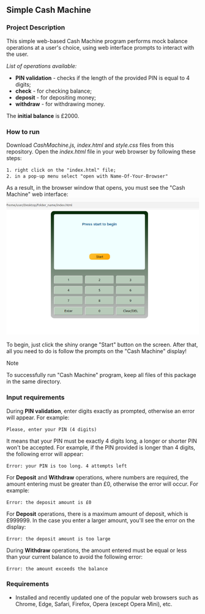 ## Simple Cash Machine

### Project Description

This simple web-based Cash Machine program performs mock balance operations at a user's choice, using web interface prompts to interact with the user.

 *List of operations available:*
 * **PIN validation** - checks if the length of the provided PIN is equal to 4 digits; 
 * **check** - for checking balance;
 * **deposit** - for depositing money;
 * **withdraw** - for withdrawing money.

 The **initial balance** is £2000.

### How to run
Download *CashMachine.js, index.html* and *style.css* files from this repository.
Open the *index.html* file in your web browser by following these steps:
```
1. right click on the "index.html" file;
2. in a pop-up menu select "open with Name-Of-Your-Browser"
```
As a result, in the browser window that opens, you must see the "Cash Machine" web interface:
![Screenshot of the "Cash Machine" web interface](cash_machine_interface_screenshot.png)

To begin, just click the shiny orange "Start" button on the screen.
After that, all you need to do is follow the prompts on the "Cash Machine" display!

> [!NOTE]
> To successfully run "Cash Machine" program, keep all files of this package in the same directory.


### Input requirements

During **PIN validation**, enter digits exactly as prompted, otherwise an error will appear. For example:
```
Please, enter your PIN (4 digits)
```
It means that your PIN must be exactly 4 digits long, a longer or shorter PIN won't be accepted. For example, if the PIN provided is longer than 4 digits, the following error will appear:
```
Error: your PIN is too long. 4 attempts left
```
For **Deposit** and **Withdraw** operations, where numbers are required, the amount entering must be greater than £0, otherwise the error will occur. For example:
```
Error: the deposit amount is £0
```

For **Deposit** operations, there is a maximum amount of deposit, which is £999999. In the case you enter a larger amount, you'll see the error on the display:
```
Error: the deposit amount is too large
```
During **Withdraw** operations, the amount entered must be equal or less than your current balance to avoid the following error:
```
Error: the amount exceeds the balance
``` 


### Requirements

* Installed and recently updated one of the popular web browsers such as Chrome, Edge, Safari, Firefox, Opera (except Opera Mini), etc.

